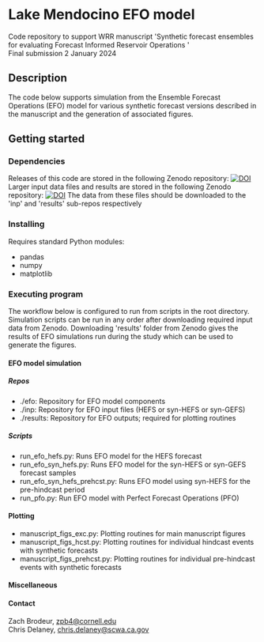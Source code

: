 # Lake Mendocino EFO model 
Code repository to support WRR manuscript 'Synthetic forecast ensembles for evaluating Forecast Informed Reservoir Operations '   
Final submission 2 January 2024

## Description
The code below supports simulation from the Ensemble Forecast Operations (EFO) model for various synthetic forecast versions described in the manuscript and the generation of associated figures.
## Getting started
### Dependencies
Releases of this code are stored in the following Zenodo repository: [![DOI](https://zenodo.org/badge/DOI/10.5281/zenodo.7702354.svg)](https://doi.org/10.5281/zenodo.7702354)   
Larger input data files and results are stored in the following Zenodo repository: [![DOI](https://zenodo.org/badge/DOI/10.5281/zenodo.10453068.svg)](https://doi.org/10.5281/zenodo.10453068)
The data from these files should be downloaded to the 'inp' and 'results' sub-repos respectively 
### Installing
Requires standard Python modules:
* pandas
* numpy
* matplotlib
### Executing program
The workflow below is configured to run from scripts in the root directory. Simulation scripts can be run in any order after downloading required input data from Zenodo. Downloading 'results' folder from Zenodo gives the results of EFO simulations run during the study which can be used to generate the figures.
#### EFO model simulation
##### Repos
- ./efo: Repository for EFO model components
- ./inp: Repository for EFO input files (HEFS or syn-HEFS or syn-GEFS)
- ./results: Repository for EFO outputs; required for plotting routines
##### Scripts
- run_efo_hefs.py: Runs EFO model for the HEFS forecast
- run_efo_syn_hefs.py: Runs EFO model for the syn-HEFS or syn-GEFS forecast samples
- run_efo_syn_hefs_prehcst.py: Runs EFO model using syn-HEFS for the pre-hindcast period
- run_pfo.py: Run EFO model with Perfect Forecast Operations (PFO)

#### Plotting
- manuscript_figs_exc.py: Plotting routines for main manuscript figures
- manuscript_figs_hcst.py: Plotting routines for individual hindcast events with synthetic forecasts
- manuscript_figs_prehcst.py: Plotting routines for individual pre-hindcast events with synthetic forecasts

#### Miscellaneous

#### Contact
Zach Brodeur, zpb4@cornell.edu   
Chris Delaney, chris.delaney@scwa.ca.gov

